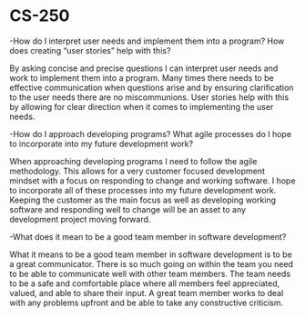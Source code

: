 # CS-250
-How do I interpret user needs and implement them into a program? How does creating “user stories” help with this?

By asking concise and precise questions I can interpret user needs and work to implement them into a program. Many times there needs to be effective communication when questions arise and by ensuring clarification to the user needs there are no miscommunions. User stories help with this by allowing for clear direction when it comes to implementing the user needs.  

-How do I approach developing programs? What agile processes do I hope to incorporate into my future development work?

When approaching developing programs I need to follow the agile methodology. This allows for a very customer focused development mindset with a focus on responding to change and working software. I hope to incorporate all of these processes into my future development work. Keeping the customer as the main focus as well as developing working software and responding well to change will be an asset to any development project moving forward. 

-What does it mean to be a good team member in software development?

What it means to be a good team member in software development is to be a great communicator. There is so much going on within the team you need to be able to communicate well with other team members. The team needs to be a safe and comfortable place where all members feel appreciated, valued, and able to share their input. A great team member works to deal with any problems upfront and be able to take any constructive criticism. 

